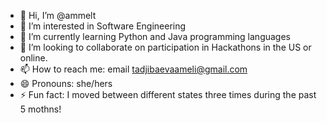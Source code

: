 - 👋 Hi, I’m @ammelt
- 👀 I’m interested in Software Engineering
- 🌱 I’m currently learning Python and Java programming languages
- 💞️ I’m looking to collaborate on participation in Hackathons in the US or online.
- 📫 How to reach me: email tadjibaevaameli@gmail.com
- 😄 Pronouns: she/hers
- ⚡ Fun fact: I moved between different states three times during the past 5 mothns!

<!---
ammelt/ammelt is a ✨ special ✨ repository because its `README.md` (this file) appears on your GitHub profile.
You can click the Preview link to take a look at your changes.
--->
